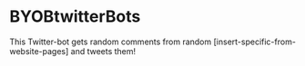 # BYOBtwitterBots
This Twitter-bot gets random comments from random [insert-specific-from-website-pages] and tweets them!
